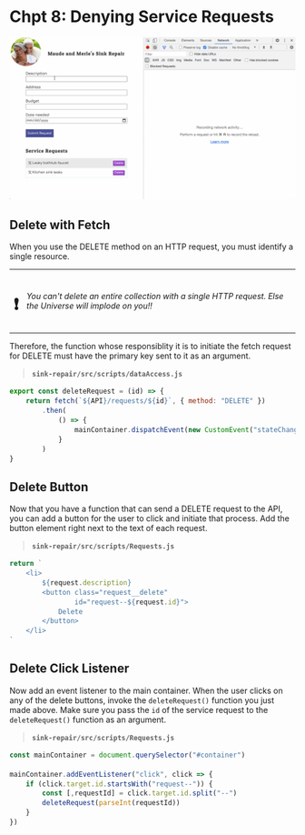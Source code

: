 # Chpt 8: Denying Service Requests

![animation showing deletion of requests](./images/sink-repair-delete-request.gif)

## Delete with Fetch

When you use the DELETE method on an HTTP request, you must identify a single resource.

|                   |                                                                                                             |
| :---------------: | :---------------------------------------------------------------------------------------------------------- |
| <h1>&#x2757;</h1> | _You can't delete an entire collection with a single HTTP request. Else the Universe will implode on you!!_ |

Therefore, the function whose responsiblity it is to initiate the fetch request for DELETE must have the primary key sent to it as an argument.

> **`sink-repair/src/scripts/dataAccess.js`**

```js
export const deleteRequest = (id) => {
    return fetch(`${API}/requests/${id}`, { method: "DELETE" })
        .then(
            () => {
                mainContainer.dispatchEvent(new CustomEvent("stateChanged"))
            }
        )
}
```

## Delete Button

Now that you have a function that can send a DELETE request to the API, you can add a button for the user to click and initiate that process. Add the button element right next to the text of each request.

> **`sink-repair/src/scripts/Requests.js`**

```js
return `
    <li>
        ${request.description}
        <button class="request__delete"
                id="request--${request.id}">
            Delete
        </button>
    </li>
`
```

## Delete Click Listener

Now add an event listener to the main container. When the user clicks on any of the delete buttons, invoke the `deleteRequest()` function you just made above. Make sure you pass the `id` of the service request to the `deleteRequest()` function as an argument.

> **`sink-repair/src/scripts/Requests.js`**

```js
const mainContainer = document.querySelector("#container")

mainContainer.addEventListener("click", click => {
    if (click.target.id.startsWith("request--")) {
        const [,requestId] = click.target.id.split("--")
        deleteRequest(parseInt(requestId))
    }
})
```

